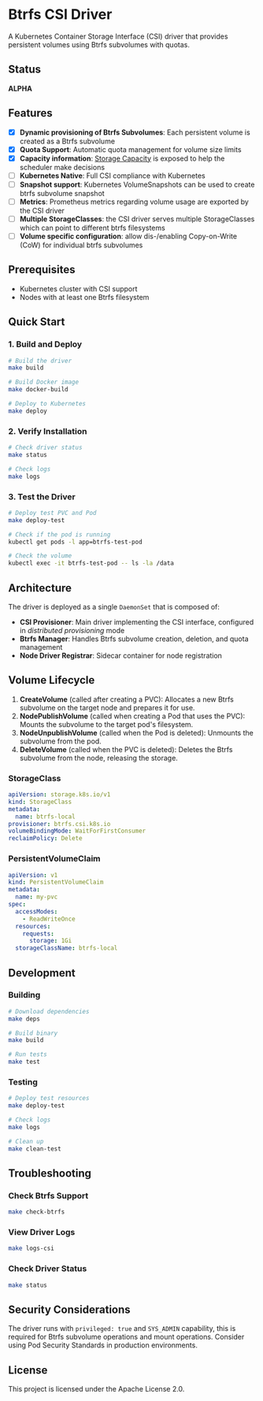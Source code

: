 # Btrfs CSI Driver

A Kubernetes Container Storage Interface (CSI) driver that provides persistent volumes using Btrfs subvolumes with quotas.

## Status

**ALPHA**

## Features

- [x] **Dynamic provisioning of Btrfs Subvolumes**: Each persistent volume is created as a Btrfs subvolume
- [x] **Quota Support**: Automatic quota management for volume size limits
- [x] **Capacity information**: [Storage Capacity](https://kubernetes.io/docs/concepts/storage/storage-capacity/) is exposed to help the scheduler make decisions
- [ ] **Kubernetes Native**: Full CSI compliance with Kubernetes
- [ ] **Snapshot support**: Kubernetes VolumeSnapshots can be used to create btrfs subvolume snapshot
- [ ] **Metrics**: Prometheus metrics regarding volume usage are exported by the CSI driver
- [ ] **Multiple StorageClasses**: the CSI driver serves multiple StorageClasses which can point to different btrfs filesystems
- [ ] **Volume specific configuration**: allow dis-/enabling Copy-on-Write (CoW) for individual btrfs subvolumes

## Prerequisites

- Kubernetes cluster with CSI support
- Nodes with at least one Btrfs filesystem

## Quick Start

### 1. Build and Deploy

```bash
# Build the driver
make build

# Build Docker image
make docker-build

# Deploy to Kubernetes
make deploy
```

### 2. Verify Installation

```bash
# Check driver status
make status

# Check logs
make logs
```

### 3. Test the Driver

```bash
# Deploy test PVC and Pod
make deploy-test

# Check if the pod is running
kubectl get pods -l app=btrfs-test-pod

# Check the volume
kubectl exec -it btrfs-test-pod -- ls -la /data
```

## Architecture

The driver is deployed as a single `DaemonSet` that is composed of:

- **CSI Provisioner**: Main driver implementing the CSI interface, configured in *distributed provisioning* mode
- **Btrfs Manager**: Handles Btrfs subvolume creation, deletion, and quota management
- **Node Driver Registrar**: Sidecar container for node registration

## Volume Lifecycle

1. **CreateVolume** (called after creating a PVC): Allocates a new Btrfs subvolume on the target node and prepares it for use.
2. **NodePublishVolume** (called when creating a Pod that uses the PVC): Mounts the subvolume to the target pod's filesystem.
3. **NodeUnpublishVolume** (called when the Pod is deleted): Unmounts the subvolume from the pod.
4. **DeleteVolume** (called when the PVC is deleted): Deletes the Btrfs subvolume from the node, releasing the storage.

### StorageClass

```yaml
apiVersion: storage.k8s.io/v1
kind: StorageClass
metadata:
  name: btrfs-local
provisioner: btrfs.csi.k8s.io
volumeBindingMode: WaitForFirstConsumer
reclaimPolicy: Delete
```

### PersistentVolumeClaim

```yaml
apiVersion: v1
kind: PersistentVolumeClaim
metadata:
  name: my-pvc
spec:
  accessModes:
    - ReadWriteOnce
  resources:
    requests:
      storage: 1Gi
  storageClassName: btrfs-local
```

## Development

### Building

```bash
# Download dependencies
make deps

# Build binary
make build

# Run tests
make test
```

### Testing

```bash
# Deploy test resources
make deploy-test

# Check logs
make logs

# Clean up
make clean-test
```

## Troubleshooting

### Check Btrfs Support

```bash
make check-btrfs
```

### View Driver Logs

```bash
make logs-csi
```

### Check Driver Status

```bash
make status
```

## Security Considerations

The driver runs with `privileged: true` and `SYS_ADMIN` capability, this is required for Btrfs subvolume operations and mount operations.
Consider using Pod Security Standards in production environments.

## License

This project is licensed under the Apache License 2.0.